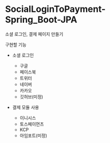 # SocialLoginToPayment-Spring_Boot-JPA
소셜 로그인, 결제 페이지 만들기

구현할 기능
* 소셜 로그인
  * 구글
  * 페이스북
  * 트위터
  * 네이버
  * 카카오
  * 깃허브(미정)

* 결제 모듈 사용
  * 이니시스
  * 토스페이먼츠
  * KCP
  * 아임포트(미정)
